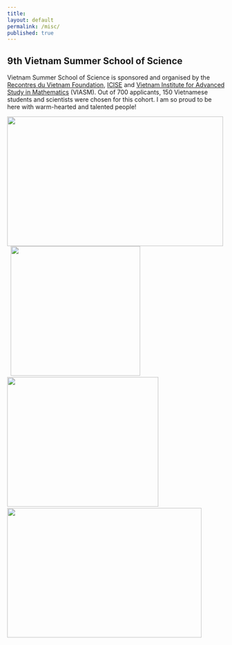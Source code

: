 ```yaml
---
title:
layout: default
permalink: /misc/
published: true
---
```


## 9th Vietnam Summer School of Science

Vietnam Summer School of Science is sponsored and organised by the <a href="https://rencontresduvietnam.org/">Recontres du Vietnam Foundation</a>, <a href="https://www.icisequynhon.com/">ICISE</a> and <a href="https://viasm.edu.vn/en/home/">Vietnam Institute for Advanced Study in Mathematics</a> (VIASM). Out of 700 applicants, 150 Vietnamese students and scientists were chosen for this cohort. I am so proud to be here with warm-hearted and talented people!

<p float="middle">
  <img src="../../assets/images/VSSS09/1.jpg" width="500" height="300" /> &nbsp;
  <img src="../../assets/images/VSSS09/2.jpg" width="300" height="300" /> &nbsp;
  <img src="../../assets/images/VSSS09/3.jpg" width="350" height="300" /> &nbsp;
  <img src="../../assets/images/VSSS09/4.jpg" width="450" height="300" /> &nbsp;
</p>

